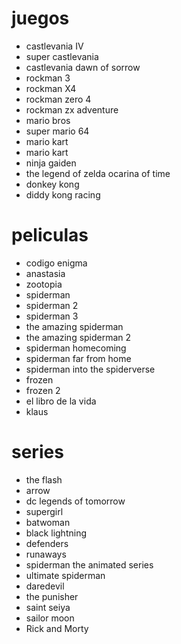 # juegos
* castlevania IV
* super castlevania
* castlevania dawn of sorrow
* rockman 3
* rockman X4
* rockman zero 4
* rockman zx adventure
* mario bros
* super mario 64
* mario kart
* mario kart
* ninja gaiden
* the legend of zelda ocarina of time
* donkey kong
* diddy kong racing
# peliculas
* codigo enigma
* anastasia
* zootopia
* spiderman
* spiderman 2
* spiderman 3
* the amazing spiderman
* the amazing spiderman 2
* spiderman homecoming
* spiderman far from home
* spiderman into the spiderverse
* frozen
* frozen 2
* el libro de la vida
* klaus
# series
* the flash
* arrow
* dc legends of tomorrow
* supergirl
* batwoman
* black lightning
* defenders
* runaways
* spiderman the animated series
* ultimate spiderman
* daredevil
* the punisher
* saint seiya
* sailor moon
* Rick and Morty